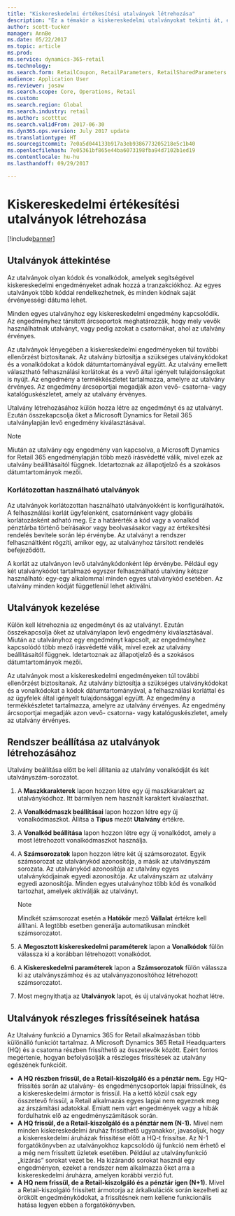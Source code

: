 ```yaml
---
title: "Kiskereskedelmi értékesítési utalványok létrehozása"
description: "Ez a témakör a kiskereskedelmi utalványokat tekinti át, és bemutatja, hogyan állíthatja be őket."
author: scott-tucker
manager: AnnBe
ms.date: 05/22/2017
ms.topic: article
ms.prod: 
ms.service: dynamics-365-retail
ms.technology: 
ms.search.form: RetailCoupon, RetailParameters, RetailSharedParameters
audience: Application User
ms.reviewer: josaw
ms.search.scope: Core, Operations, Retail
ms.custom: 
ms.search.region: Global
ms.search.industry: retail
ms.author: scotttuc
ms.search.validFrom: 2017-06-30
ms.dyn365.ops.version: July 2017 update
ms.translationtype: HT
ms.sourcegitcommit: 7e0a5d044133b917a3eb9386773205218e5c1b40
ms.openlocfilehash: 7e05361bf865e44ba6073198fba94d7102b1ed19
ms.contentlocale: hu-hu
ms.lasthandoff: 09/29/2017

---
```


# <a name="create-coupons-for-retail-sales"></a>Kiskereskedelmi értékesítési utalványok létrehozása

[!include[banner](includes/banner.md)]


## <a name="overview-of-coupons"></a>Utalványok áttekintése

Az utalványok olyan kódok és vonalkódok, amelyek segítségével kiskereskedelmi engedményeket adnak hozzá a tranzakciókhoz. Az egyes utalványok több kóddal rendelkezhetnek, és minden kódnak saját érvényességi dátuma lehet. 

Minden egyes utalványhoz egy kiskereskedelmi engedmény kapcsolódik. Az engedményhez társított árcsoportok meghatározzák, hogy mely vevők használhatnak utalványt, vagy pedig azokat a csatornákat, ahol az utalvány érvényes. 

Az utalványok lényegében a kiskereskedelmi engedményeken túl további ellenőrzést biztosítanak. Az utalvány biztosítja a szükséges utalványkódokat és a vonalkódokat a kódok dátumtartományával együtt. Az utalvány emellett választható felhasználási korlátokat és a vevő által igényelt tulajdonságokat is nyújt. Az engedmény a termékkészletet tartalmazza, amelyre az utalvány érvényes. Az engedmény árcsoportjai megadják azon vevő- csatorna- vagy katalóguskészletet, amely az utalvány érvényes.

Utalvány létrehozásához külön hozza létre az engedményt és az utalványt. Ezután összekapcsolja őket a Microsoft Dynamics for Retail 365 utalványlapján levő engedmény kiválasztásával. 

> [!NOTE]
> Miután az utalvány egy engedmény van kapcsolva, a Microsoft Dynamics for Retail 365 engedménylapján több mező írásvédetté válik, mivel ezek az utalvány beállításaitól függnek. Idetartoznak az állapotjelző és a szokásos dátumtartományok mezői.

### <a name="limited-use-coupons"></a>Korlátozottan használható utalványok

Az utalványok korlátozottan használható utalványokként is konfigurálhatók. A felhasználási korlát ügyfelenként, csatornánként vagy globális korlátozásként adható meg. Ez a határérték a kód vagy a vonalkód pénztárba történő beírásakor vagy beolvasásakor vagy az értékesítési rendelés bevitele során lép érvénybe. Az utalványt a rendszer felhasználtként rögzíti, amikor egy, az utalványhoz társított rendelés befejeződött.

A korlát az utalványon levő utalványkódonként lép érvénybe. Például egy két utalványkódot tartalmazó egyszer felhasználható utalvány kétszer használható: egy-egy alkalommal minden egyes utalványkód esetében. Az utalvány minden kódját függetlenül lehet aktiválni.

## <a name="managing-coupons"></a>Utalványok kezelése

Külön kell létrehoznia az engedményt és az utalványt. Ezután összekapcsolja őket az utalványlapon levő engedmény kiválasztásával. Miután az utalványhoz egy engedményt kapcsolt, az engedményhez kapcsolódó több mező írásvédetté válik, mivel ezek az utalvány beállításaitól függnek. Idetartoznak az állapotjelző és a szokásos dátumtartományok mezői.  

Az utalványok most a kiskereskedelmi engedményeken túl további ellenőrzést biztosítanak. Az utalvány biztosítja a szükséges utalványkódokat és a vonalkódokat a kódok dátumtartományával, a felhasználási korláttal és az ügyfelek által igényelt tulajdonsággal együtt. Az engedmény a termékkészletet tartalmazza, amelyre az utalvány érvényes. Az engedmény árcsoportjai megadják azon vevő- csatorna- vagy katalóguskészletet, amely az utalvány érvényes.

## <a name="system-setup-for-coupons"></a>Rendszer beállítása az utalványok létrehozásához 

Utalvány beállítása előtt be kell állítania az utalvány vonalkódját és két utalványszám-sorozatot. 

1.  A **Maszkkarakterek** lapon hozzon létre egy új maszkkaraktert az utalványkódhoz. Itt bármilyen nem használt karaktert kiválaszthat.
2.  A **Vonalkódmaszk beállításai** lapon hozzon létre egy új vonalkódmaszkot. Állítsa a **Típus** mezőt **Utalvány** értékre.
3.  A **Vonalkód beállítása** lapon hozzon létre egy új vonalkódot, amely a most létrehozott vonalkódmaszkot használja.
4.  A **Számsorozatok** lapon hozzon létre két új számsorozatot. Egyik számsorozat az utalványkód azonosítója, a másik az utalványszám sorozata. Az utalványkód azonosítója az utalvány egyes utalványkódjainak egyedi azonosítója. Az utalványszám az utalvány egyedi azonosítója. Minden egyes utalványhoz több kód és vonalkód tartozhat, amelyek aktiválják az utalványt.

    > [!NOTE]
    > Mindkét számsorozat esetén a **Hatókör** mező **Vállalat** értékre kell állítani. A legtöbb esetben generálja automatikusan mindkét számsorozatot.

5.  A **Megosztott kiskereskedelmi paraméterek** lapon a **Vonalkódok** fülön válassza ki a korábban létrehozott vonalkódot.
6.  A **Kiskereskedelmi paraméterek** lapon a **Számsorozatok** fülön válassza ki az utalványszámhoz és az utalványazonosítóhoz létrehozott számsorozatot.
7.  Most megnyithatja az **Utalványok** lapot, és új utalványokat hozhat létre.

## <a name="the-effect-of-partial-updates-on-coupons"></a>Utalványok részleges frissítéseinek hatása

Az Utalvány funkció a Dynamics 365 for Retail alkalmazásban több különálló funkciót tartalmaz. A Microsoft Dynamics 365 Retail Headquarters (HQ) és a csatorna részben frissíthető az összetevők között. Ezért fontos megértenie, hogyan befolyásolják a részleges frissítések az utalvány egészének funkcióit.

- **A HQ részben frissül, de a Retail-kiszolgáló és a pénztár nem.** Egy HQ-frissítés során az utalvány- és engedménycsoportok lapjai frissülnek, és a kiskereskedelmi ármotor is frissül. Ha a kettő közül csak egy összetevő frissül, a Retail alkalmazás egyes lapjai nem egyeznek meg az árszámítási adatokkal. Emiatt nem várt engedmények vagy a hibák fordulhatnk elő az engedményszámítások során.
- **A HQ frissül, de a Retail-kiszolgáló és a pénztár nem (N-1).** Mivel nem minden kiskereskedelmi áruház frissíthető ugyanakkor, javasoljuk, hogy a kiskereskedelmi áruházak frissítése előtt a HQ-t frissítse. Az N-1 forgatókönyvben az utalványokhoz kapcsolódó új funkció nem érhető el a még nem frissített üzletek esetében. Például az utalványfunkció „kizárás” sorokat vezet be. Ha kizárandó sorokat használ egy engedményen, ezeket a rendszer nem alkalmazza őket arra a kiskereskedelmi áruházra, amelyen korábbi verzió fut.
- **A HQ nem frissül, de a Retail-kiszolgáló és a pénztár igen (N+1).** Mivel a Retail-kiszolgáló frissített ármotorja az árkalkulációk során kezelheti az örökölt engedménykódokat, a frissítésnek nem kellene funkcionális hatása legyen ebben a forgatókönyvben.

